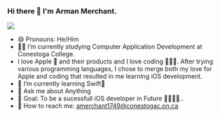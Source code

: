 ### Hi there 👋  I'm Arman Merchant.
<a href="https://www.linkedin.com/in/arman-merchant-a08a84163/"><img src="https://img.shields.io/badge/LinkedIn-0077B5?style=for-the-badge&logo=linkedin&logoColor=white"></img></a>
- 😄 Pronouns: He/Him<br>
-  👨‍🎓 I’m currently studying Computer Application Development at Conestoga College.
- I love Apple  and their products and I love coding 👨🏻‍💻.
 After trying various programming languages, I chose to merge both my love for Apple and coding that resulted in me learning iOS development.
- 🌱 I’m currently learning Swift📱<br>
- 💬 Ask me about Anything<br>
- 🎯 Goal: To be a sucessfull iOS developer in Future 👨🏻‍💻.. <br>
- 📧 How to reach me: amerchant1749@conestogac.on.ca<br>
